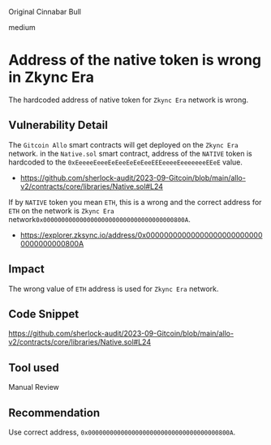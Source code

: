 Original Cinnabar Bull

medium

# Address of the native token is wrong in Zkync Era
The hardcoded address of native token for `Zkync Era` network is wrong.

## Vulnerability Detail
The `Gitcoin Allo` smart contracts will get deployed on the `Zkync Era` network. in the `Native.sol` smart contract, address of the `NATIVE` token is hardcoded to the `0xEeeeeEeeeEeEeeEeEeEeeEEEeeeeEeeeeeeeEEeE` value.
- https://github.com/sherlock-audit/2023-09-Gitcoin/blob/main/allo-v2/contracts/core/libraries/Native.sol#L24

If by `NATIVE` token you mean `ETH`, this is a wrong and the correct address for `ETH` on the network is `Zkync Era` network`0x000000000000000000000000000000000000800A`.
- https://explorer.zksync.io/address/0x000000000000000000000000000000000000800A

## Impact
The wrong value of `ETH` address is used for `Zkync Era` network.

## Code Snippet
https://github.com/sherlock-audit/2023-09-Gitcoin/blob/main/allo-v2/contracts/core/libraries/Native.sol#L24

## Tool used
Manual Review

## Recommendation
Use correct address, `0x000000000000000000000000000000000000800A`.